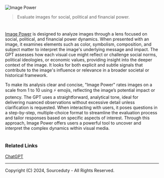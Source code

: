 ![Image Power](https://github.com/user-attachments/assets/2638a3eb-50e5-4ab5-90f6-f10b7a4805ad)

> Evaluate images for social, political and financial power.
#

[Image Power](https://chatgpt.com/g/g-LcDhBwFES-image-power) is designed to analyze images through a lens focused on social, political, and financial power dynamics. When presented with an image, it examines elements such as color, symbolism, composition, and subject matter to interpret the image's underlying message and impact. The GPT assesses how each visual cue might reflect or challenge social norms, political ideologies, or economic values, providing insight into the deeper context of the image. It looks for both explicit and subtle signals that contribute to the image's influence or relevance in a broader societal or historical framework.

To make its analysis clear and concise, "Image Power" rates images on a scale from 1 to 10 using ⚡ emojis, reflecting the image’s potential impact or potency. The GPT uses a straightforward, analytical tone, ideal for delivering nuanced observations without excessive detail unless clarification is requested. When interacting with users, it poses questions in a step-by-step, multiple-choice format to streamline the evaluation process and tailor responses based on specific aspects of interest. Through this approach, Image Power offers users a powerful tool to uncover and interpret the complex dynamics within visual media.

#
### Related Links

[ChatGPT](https://github.com/sourceduty/ChatGPT)

***
Copyright (C) 2024, Sourceduty - All Rights Reserved.
